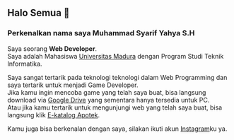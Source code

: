 ## Halo Semua 👋
### Perkenalkan nama saya Muhammad Syarif Yahya S.H

Saya seorang **Web Developer**.<br>
Saya adalah Mahasiswa [Universitas Madura](https://unira.ac.id/) dengan Program Studi Teknik Informatika.<br>

Saya sangat tertarik pada teknologi teknologi dalam Web Programming dan saya tertarik untuk menjadi Game Developer.<br>
Jika kamu ingin mencoba game yang telah saya buat, bisa langsung download via [Google Drive](https://drive.google.com/drive/folders/12jyaO0oebFnpjXflJ0lW24GvjzALRUts?usp=sharing) yang sementara hanya tersedia untuk PC.<br>
Atau jika kamu tertarik untuk mengunjungi web yang telah saya buat, bisa langsung klik [E-katalog Apotek](https://e-katalog-apotik-sehat.000webhostapp.com/).<br>

Kamu juga bisa berkenalan dengan saya, silakan ikuti akun [Instagram](https://www.instagram.com/syarifyahya.sh/)ku ya.<br>

<!--
**syarifyahyash/syarifyahyash** is a ✨ _special_ ✨ repository because its `README.md` (this file) appears on your GitHub profile.

Here are some ideas to get you started:

- 🔭 I’m currently working on ...
- 🌱 I’m currently learning ...
- 👯 I’m looking to collaborate on ...
- 🤔 I’m looking for help with ...
- 💬 Ask me about ...
- 📫 How to reach me: ...
- 😄 Pronouns: ...
- ⚡ Fun fact: ...
-->
